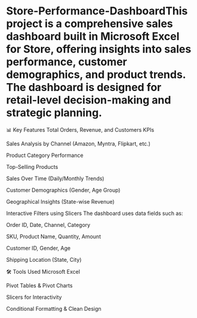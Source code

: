 # Store-Performance-DashboardThis project is a comprehensive sales dashboard built in Microsoft Excel for  Store, offering insights into sales performance, customer demographics, and product trends. The dashboard is designed for retail-level decision-making and strategic planning.

📊 Key Features
Total Orders, Revenue, and Customers KPIs

Sales Analysis by Channel (Amazon, Myntra, Flipkart, etc.)

Product Category Performance

Top-Selling Products

Sales Over Time (Daily/Monthly Trends)

Customer Demographics (Gender, Age Group)

Geographical Insights (State-wise Revenue)

Interactive Filters using Slicers
The dashboard uses data fields such as:

Order ID, Date, Channel, Category

SKU, Product Name, Quantity, Amount

Customer ID, Gender, Age

Shipping Location (State, City)

🛠 Tools Used
Microsoft Excel

Pivot Tables & Pivot Charts

Slicers for Interactivity

Conditional Formatting & Clean Design
